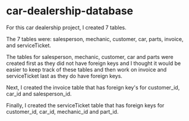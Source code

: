 # car-dealership-database
For this car dealership project, I created 7 tables.

The 7 tables were: salesperson, mechanic, customer, car, parts, invoice, and serviceTicket.

The tables for salesperson, mechanic, customer, car and parts were created first as they did not have foreign keys and I thought it would be easier to keep track of these tables and then work on invoice and serviceTicket last as they do have foreign keys.

Next, I created the invoice table that has foreign key's for customer_id, car_id and salesperson_id.

Finally, I created the serviceTicket table that has foreign keys for customer_id, car_id, mechanic_id and part_id.
